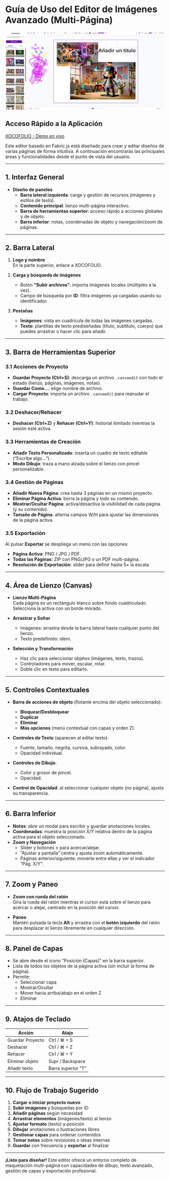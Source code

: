 # Guía de Uso del Editor de Imágenes Avanzado (Multi-Página)


![XOCOFOLIO](xocofolio.jpg)


## Acceso Rápido a la Aplicación
[XOCOFOLIO - Demo en vivo](https://xococode.github.io/xocofolio/)










Este editor basado en Fabric.js está diseñado para crear y editar diseños de varias páginas de forma intuitiva. A continuación encontrarás las principales áreas y funcionalidades desde el punto de vista del usuario.

---

## 1. Interfaz General

- **Diseño de paneles**  
  - **Barra lateral izquierda**: carga y gestión de recursos (imágenes y estilos de texto).  
  - **Contenido principal**: lienzo multi-página interactivo.  
  - **Barra de herramientas superior**: acceso rápido a acciones globales y de objeto.  
  - **Barra inferior**: notas, coordenadas de objeto y navegación/zoom de páginas.

---

## 2. Barra Lateral

1. **Logo y nombre**  
   En la parte superior, enlace a XOCOFOLIO.

2. **Carga y búsqueda de imágenes**  
   - Botón **“Subir archivos”**: importa imágenes locales (múltiples a la vez).  
   - Campo de búsqueda por **ID**: filtra imágenes ya cargadas usando su identificador.

3. **Pestañas**  
   - **Imágenes**: vista en cuadrícula de todas las imágenes cargadas.  
   - **Texto**: plantillas de texto prediseñadas (título, subtítulo, cuerpo) que puedes arrastrar o hacer clic para añadir.

---

## 3. Barra de Herramientas Superior

### 3.1 Acciones de Proyecto

- **Guardar Proyecto (Ctrl+S)**: descarga un archivo `.canvaedit` con todo el estado (lienzo, páginas, imágenes, notas).  
- **Guardar Como…**: elige nombre de archivo.  
- **Cargar Proyecto**: importa un archivo `.canvaedit` para reanudar el trabajo.

### 3.2 Deshacer/Rehacer

- **Deshacer (Ctrl+Z)** y **Rehacer (Ctrl+Y)**: historial ilimitado mientras la sesión esté activa.

### 3.3 Herramientas de Creación

- **Añadir Texto Personalizado**: inserta un cuadro de texto editable (“Escribe algo…”).  
- **Modo Dibujo**: traza a mano alzada sobre el lienzo con pincel personalizable.

### 3.4 Gestión de Páginas

- **Añadir Nueva Página**: crea hasta 3 páginas en un mismo proyecto.  
- **Eliminar Página Activa**: borra la página y todo su contenido.  
- **Mostrar/Ocultar Página**: activa/desactiva la visibilidad de cada página (y su contenido).  
- **Tamaño de Página**: alterna campos W/H para ajustar las dimensiones de la página activa.

### 3.5 Exportación

Al pulsar **Exportar** se despliega un menú con las opciones:
- **Página Activa**: PNG / JPG / PDF.  
- **Todas las Páginas**: ZIP con PNG/JPG o un PDF multi-página.  
- **Resolución de Exportación**: slider para definir hasta 5× la escala.

---

## 4. Área de Lienzo (Canvas)

- **Lienzo Multi-Página**  
  Cada página es un rectángulo blanco sobre fondo cuadriculado. Selecciona la activa con un borde morado.

- **Arrastrar y Soltar**  
  - Imágenes: arrastra desde la barra lateral hasta cualquier punto del lienzo.  
  - Texto predefinido: idem.

- **Selección y Transformación**  
  - Haz clic para seleccionar objetos (imágenes, texto, trazos).  
  - Controladores para mover, escalar, rotar.  
  - Doble clic en texto para editarlo.

---

## 5. Controles Contextuales

- **Barra de acciones de objeto** (flotante encima del objeto seleccionado):  
  - **Bloquear/Desbloquear**  
  - **Duplicar**  
  - **Eliminar**  
  - **Más opciones** (menú contextual con capas y orden Z).

- **Controles de Texto** (aparecen al editar texto):  
  - Fuente, tamaño, negrita, cursiva, subrayado, color.  
  - Opacidad individual.

- **Controles de Dibujo**:  
  - Color y grosor de pincel.  
  - Opacidad.

- **Control de Opacidad**: al seleccionar cualquier objeto (no página), ajusta su transparencia.

---

## 6. Barra Inferior

- **Notas**: abre un modal para escribir y guardar anotaciones locales.  
- **Coordenadas**: muestra la posición X/Y relativa dentro de la página activa para el objeto seleccionado.  
- **Zoom y Navegación**  
  - Slider y botones ± para acercar/alejar.  
  - “Ajustar a pantalla” centra y ajusta zoom automáticamente.  
  - Páginas anterior/siguiente: moverte entre ellas y ver el indicador “Pág. X/Y”.

---

## 7. Zoom y Paneo

- **Zoom con rueda del ratón**  
  Gira la rueda del ratón mientras el cursor está sobre el lienzo para acercar o alejar, centrado en la posición del cursor.

- **Paneo**  
  Mantén pulsada la tecla **Alt** y arrastra con el **botón izquierdo** del ratón para desplazar el lienzo libremente en cualquier dirección.

---

## 8. Panel de Capas

- Se abre desde el icono “Posición (Capas)” en la barra superior.  
- Lista de todos los objetos de la página activa (sin incluir la forma de página).  
- Permite:  
  - Seleccionar capa  
  - Mostrar/Ocultar  
  - Mover hacia arriba/abajo en el orden Z  
  - Eliminar

---

## 9. Atajos de Teclado

| Acción                | Atajo                |
| --------------------- | -------------------- |
| Guardar Proyecto      | Ctrl / ⌘ + S         |
| Deshacer              | Ctrl / ⌘ + Z         |
| Rehacer               | Ctrl / ⌘ + Y         |
| Eliminar objeto       | Supr / Backspace     |
| Añadir texto          | Barra superior “T”   |

---

## 10. Flujo de Trabajo Sugerido

1. **Cargar o iniciar proyecto nuevo**  
2. **Subir imágenes** y búsquedas por ID  
3. **Añadir páginas** según necesidad  
4. **Arrastrar elementos** (imágenes/texto) al lienzo  
5. **Ajustar formato** (texto) y posición  
6. **Dibujar** anotaciones o ilustraciones libres  
7. **Gestionar capas** para ordenar contenidos  
8. **Tomar notas** sobre revisiones o ideas internas  
9. **Guardar** con frecuencia y **exportar** al finalizar

---

**¡Listo para diseñar!** Este editor ofrece un entorno completo de maquetación multi-página con capacidades de dibujo, texto avanzado, gestión de capas y exportación profesional.
